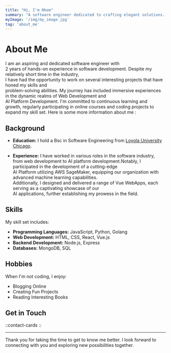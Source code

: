 ```yaml
---
title: "Hi, I'm Nkem"
summary: "A software engineer dedicated to crafting elegant solutions. Let's build something amazing together!"
myImage: '/img/my_image.jpg'
tag: 'about_me'
---
```


# About Me

I am an aspiring and dedicated software engineer with  
2 years of hands-on experience in software development. Despite my relatively short time in the industry,  
I have had the opportunity to work on several interesting projects that have honed my skills and  
problem-solving abilities. My journey has included immersive experiences in the dynamic realms of Web Development and  
AI Platform Development.  I'm committed to continuous learning and  
growth, regularly participating in online courses and coding projects to expand my skill set.  Here is some more information about me :

## Background

- **Education:** I hold a Bsc in Software Engineering from [Loyola University Chicago](https://www.luc.edu).

- **Experience:** I have worked in various roles in the software industry, from web development to AI platform development.Notably, I participated in the development of a cutting-edge  
  AI Platform utilizing AWS SageMaker, equipping our organization with advanced machine learning capabilities.  
  Additionally, I designed and delivered a range of Vue WebApps, each serving as a captivating showcase of our  
  AI applications, further establishing my prowess in the field.

## Skills

My skill set includes:

- **Programming Languages:** JavaScript, Python, Golang
- **Web Development:** HTML, CSS, React, Vue.js
- **Backend Development:** Node.js, Express
- **Databases:** MongoDB, SQL

## Hobbies

When I'm not coding, I enjoy:

- Blogging Online
- Creating Fun Projects
- Reading Interesting Books

## Get in Touch 

::contact-cards
::

---

Thank you for taking the time to get to know me better. I look forward to connecting with you and exploring new possibilities together.

